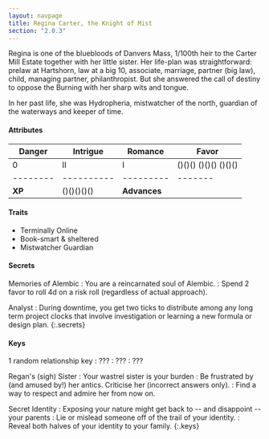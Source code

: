 ```yaml
---
layout: navpage
title: Regina Carter, the Knight of Mist
section: "2.0.3"
---
```


Regina is one of the bluebloods of Danvers Mass, 1/100th heir to the Carter Mill Estate together with her little sister.
Her life-plan was straightforward: prelaw at Hartshorn, law at a big 10, associate, marriage, partner (big law), child, managing partner, philanthropist.
But she answered the call of destiny to oppose the Burning with her sharp wits and tongue.

In her past life, she was Hydropheria, mistwatcher of the north, guardian of the waterways and keeper of time.

#### Attributes

| Danger | Intrigue | Romance | Favor |
|--------|----------|---------|-------|
| 0      | II       | I       | ()()() ()()() ()()() |
|--------|----------|---------|-------|
| **XP** | ()()()()() | **Advances** |       |

#### Traits

* Terminally Online
* Book-smart & sheltered
* Mistwatcher Guardian

#### Secrets

Memories of Alembic
: You are a reincarnated soul of Alembic.
  : Spend 2 favor to roll 4d on a risk roll (regardless of actual approach).

Analyst
: During downtime, you get two ticks to distribute among any long term project clocks that involve investigation or learning a new formula or design plan.
{:.secrets}



#### Keys

1 random relationship key
: ???
  : ???
  : ???

Regan's (sigh) Sister
: Your wastrel sister is your burden
  : Be frustrated by (and amused by!) her antics. Criticise her (incorrect answers only).
  : Find a way to respect and admire her from now on.

Secret Identity
: Exposing your nature might get back to -- and disappoint -- your parents
  : Lie or mislead someone off of the trail of your identity.
  : Reveal both halves of your identity to your family.
{:.keys}


